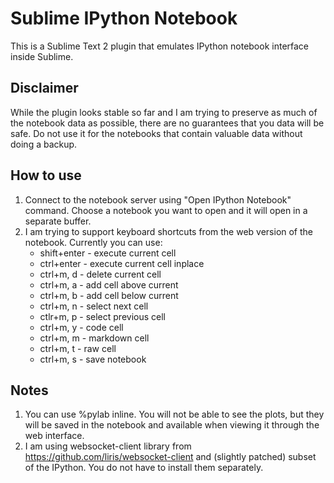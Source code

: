 # Sublime IPython Notebook 
This is a Sublime Text 2 plugin that emulates IPython notebook interface inside Sublime.

## Disclaimer
While the plugin looks stable so far and I am trying to preserve as much of the notebook data as possible, there are no guarantees that you data will be safe. Do not use it for the notebooks that contain valuable data without doing a backup.

## How to use
1. Connect to the notebook server using "Open IPython Notebook" command. Choose a notebook you want to open and it will open in a separate buffer.
2. I am trying to support keyboard shortcuts from the web version of the notebook. Currently you can use:
    - shift+enter - execute current cell
    - ctrl+enter - execute current cell inplace
    - ctrl+m, d - delete current cell
    - ctrl+m, a - add cell above current
    - ctrl+m, b - add cell below current
    - ctrl+m, n - select next cell
    - ctlr+m, p - select previous cell
    - ctrl+m, y - code cell
    - ctrl+m, m - markdown cell
    - ctrl+m, t - raw cell
    - ctrl+m, s - save notebook

## Notes
1. You can use %pylab inline. You will not be able to see the plots, but they will be saved in the notebook and available when viewing it through the web interface.
2. I am using websocket-client library from https://github.com/liris/websocket-client and (slightly patched) subset of the IPython. You do not have to install them separately. 

